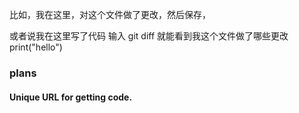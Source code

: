 比如，我在这里，对这个文件做了更改，然后保存，


或者说我在这里写了代码
输入 git diff 就能看到我这个文件做了哪些更改
print("hello")


### plans

#### Unique URL for getting code.



